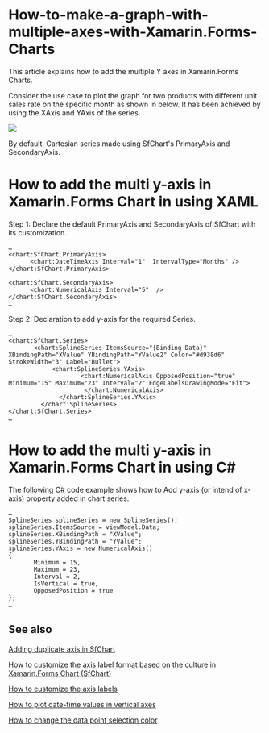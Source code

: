 # How-to-make-a-graph-with-multiple-axes-with-Xamarin.Forms-Charts

This article explains how to add the multiple Y axes in Xamarin.Forms Charts. 

Consider the use case to plot the graph for two products with different unit sales rate on the specific month as shown in below. It has been achieved by using the XAxis and YAxis of the series.

 ![](Output.png)

By default, Cartesian series made using SfChart's PrimaryAxis and SecondaryAxis. 

# How to add the multi y-axis in Xamarin.Forms Chart in using XAML

Step 1: Declare the default PrimaryAxis and SecondaryAxis of SfChart with its customization.
```
…
<chart:SfChart.PrimaryAxis>
      <chart:DateTimeAxis Interval="1"  IntervalType="Months" /> 
</chart:SfChart.PrimaryAxis>

<chart:SfChart.SecondaryAxis>
      <chart:NumericalAxis Interval="5"  />
</chart:SfChart.SecondaryAxis>
…
```
Step 2: Declaration to add y-axis for the required Series.
```
…
<chart:SfChart.Series>
       <chart:SplineSeries ItemsSource="{Binding Data}" XBindingPath="XValue" YBindingPath="YValue2" Color="#d938d6" StrokeWidth="3" Label="Bullet">
            <chart:SplineSeries.YAxis>
                    <chart:NumericalAxis OpposedPosition="true" Minimum="15" Maximum="23" Interval="2" EdgeLabelsDrawingMode="Fit">
                     </chart:NumericalAxis>
              </chart:SplineSeries.YAxis>
         </chart:SplineSeries>
</chart:SfChart.Series>
…
```
# How to add the multi y-axis in Xamarin.Forms Chart in using C#

The following C# code example shows how to Add y-axis (or intend of x-axis) property added in chart series.
```
…
SplineSeries splineSeries = new SplineSeries();
splineSeries.ItemsSource = viewModel.Data;
splineSeries.XBindingPath = "XValue";
splineSeries.YBindingPath = "YValue";
splineSeries.YAxis = new NumericalAxis()
{
       Minimum = 15,
       Maximum = 23,
       Interval = 2,
       IsVertical = true,
       OpposedPosition = true
};
…
```
## See also

[Adding duplicate axis in SfChart](https://help.syncfusion.com/xamarin/charts/how-to/adding-duplicate-axis-in-sfchart)

[How to customize the axis label format based on the culture in Xamarin.Forms Chart (SfChart)](https://www.syncfusion.com/kb/11289/how-to-customize-the-axis-label-format-based-on-the-culture-in-xamarin-forms-chart-sfchart)

[How to customize the axis labels](https://www.syncfusion.com/kb/5545/how-to-customize-the-axis-labels)

[How to plot date-time values in vertical axes](https://www.syncfusion.com/kb/8732/how-to-plot-date-time-values-in-vertical-axes)

[How to change the data point selection color](https://www.syncfusion.com/kb/8732/how-to-plot-date-time-values-in-vertical-axes)

